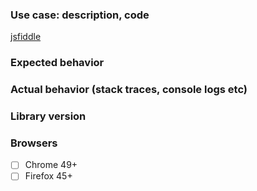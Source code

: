 ### Use case: description, code  

[jsfiddle](https://jsfiddle.net/IDisposable/emjL1ow8/)

### Expected behavior

### Actual behavior (stack traces, console logs etc)

### Library version

### Browsers

- [ ] Chrome 49+  
- [ ] Firefox 45+  
